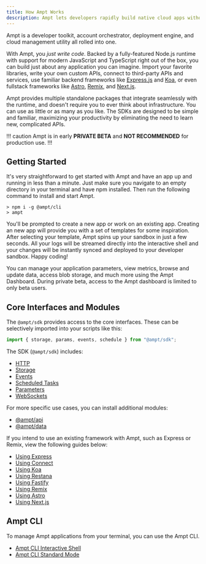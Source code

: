 ```yaml
---
title: How Ampt Works
description: Ampt lets developers rapidly build native cloud apps without complicated configs or struggling with infrastructure.
---
```


Ampt is a developer toolkit, account orchestrator, deployment engine, and cloud management utility all rolled into one.


With Ampt, you _just write code_. Backed by a fully-featured Node.js runtime with support for modern JavaScript and TypeScript right out of the box, you can build just about any application you can imagine. Import your favorite libraries, write your own custom APIs, connect to third-party APIs and services, use familiar backend frameworks like [Express.js](/docs/http/#express.js) and [Koa](/docs/http/#koa), or even fullstack frameworks like [Astro](/docs/frameworks/astro/), [Remix](/docs/frameworks/remix/), and [Next.js](/docs/frameworks/next/).

Ampt provides multiple standalone packages that integrate seamlessly with the runtime, and doesn't require you to ever think about infrastructure. You can use as little or as many as you like. The SDKs are designed to be simple and familiar, maximizing your productivity by eliminating the need to learn new, complicated APIs.

!!! caution
Ampt is in early **PRIVATE BETA** and **NOT RECOMMENDED** for production use.
!!!

## Getting Started

It's very straightforward to get started with Ampt and have an app up and running in less than a minute. Just make sure you navigate to an empty directory in your terminal and have npm installed. Then run the following command to install and start Ampt.

```terminal title=Terminal
> npm i -g @ampt/cli
> ampt
```

You'll be prompted to create a new app or work on an existing app. Creating an new app will provide you with a set of templates for some inspiration. After selecting your template, Ampt spins up your sandbox in just a few seconds. All your logs will be streamed directly into the interactive shell and your changes will be instantly synced and deployed to your developer sandbox. Happy coding!

You can manage your application parameters, view metrics, browse and update data, access blob storage, and much more using the Ampt Dashboard. During private beta, access to the Ampt dashboard is limited to only beta users.

## Core Interfaces and Modules

The `@ampt/sdk` provides access to the core interfaces. These can be selectively imported into your scripts like this:

```javascript header=false
import { storage, params, events, schedule } from "@ampt/sdk";
```

The SDK (`@ampt/sdk`) includes:

- [HTTP](/docs/http/)
- [Storage](/docs/storage/)
- [Events](/docs/events/)
- [Scheduled Tasks](/docs/scheduled-tasks/)
- [Parameters](/docs/parameters)
- [WebSockets](/docs/websockets)

For more specific use cases, you can install additional modules:

- [@ampt/api](/docs/api/)
- [@ampt/data](/docs/data/)

If you intend to use an existing framework with Ampt, such as Express or Remix, view the following guides below:

- [Using Express](/docs/http/#expressjs)
- [Using Connect](/docs/http/#connect)
- [Using Koa](/docs/http/#koa)
- [Using Restana](/docs/http/#restana)
- [Using Fastify](/docs/http/#fastify)
- [Using Remix](/docs/frameworks/remix/)
- [Using Astro](/docs/frameworks/astro/)
- [Using Next.js](/docs/frameworks/next/)

## Ampt CLI

To manage Ampt applications from your terminal, you can use the Ampt CLI.

- [Ampt CLI Interactive Shell](/docs/cli-interactive-shell)
- [Ampt CLI Standard Mode](/docs/cli-standard-mode)
